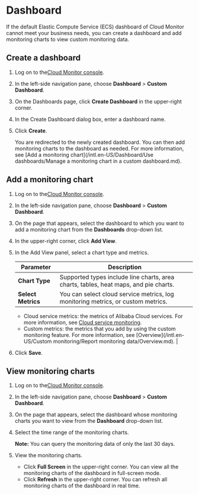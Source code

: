# Dashboard

If the default Elastic Compute Service \(ECS\) dashboard of Cloud Monitor cannot meet your business needs, you can create a dashboard and add monitoring charts to view custom monitoring data.

## Create a dashboard

1.  Log on to the[Cloud Monitor console](https://cms-intl.console.aliyun.com).

2.  In the left-side navigation pane, choose **Dashboard** \> **Custom Dashboard**.

3.  On the Dashboards page, click **Create Dashboard** in the upper-right corner.

4.  In the Create Dashboard dialog box, enter a dashboard name.

5.  Click **Create**.

    You are redirected to the newly created dashboard. You can then add monitoring charts to the dashboard as needed. For more information, see [Add a monitoring chart](/intl.en-US/Dashboard/Use dashboards/Manage a monitoring chart in a custom dashboard.md).


## Add a monitoring chart

1.  Log on to the[Cloud Monitor console](https://cms-intl.console.aliyun.com).

2.  In the left-side navigation pane, choose **Dashboard** \> **Custom Dashboard**.

3.  On the page that appears, select the dashboard to which you want to add a monitoring chart from the **Dashboards** drop-down list.

4.  In the upper-right corner, click **Add View**.

5.  In the Add View panel, select a chart type and metrics.

    |Parameter|Description|
    |---------|-----------|
    |**Chart Type**|Supported types include line charts, area charts, tables, heat maps, and pie charts.|
    |**Select Metrics**|You can select cloud service metrics, log monitoring metrics, or custom metrics.

    -   Cloud service metrics: the metrics of Alibaba Cloud services. For more information, see [Cloud service monitoring](/intl.en-US/.md).
    -   Custom metrics: the metrics that you add by using the custom monitoring feature. For more information, see [Overview](/intl.en-US/Custom monitoring/Report monitoring data/Overview.md). |

6.  Click **Save**.


## View monitoring charts

1.  Log on to the[Cloud Monitor console](https://cms-intl.console.aliyun.com).

2.  In the left-side navigation pane, choose **Dashboard** \> **Custom Dashboard**.

3.  On the page that appears, select the dashboard whose monitoring charts you want to view from the **Dashboard** drop-down list.

4.  Select the time range of the monitoring charts.

    **Note:** You can query the monitoring data of only the last 30 days.

5.  View the monitoring charts.

    -   Click **Full Screen** in the upper-right corner. You can view all the monitoring charts of the dashboard in full-screen mode.
    -   Click **Refresh** in the upper-right corner. You can refresh all monitoring charts of the dashboard in real time.

